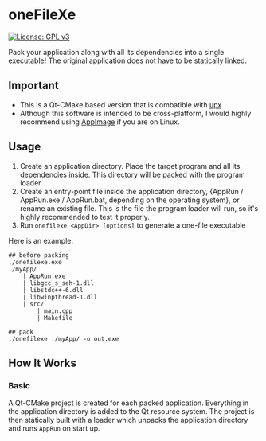 # oneFileXe

[![License: GPL v3](https://img.shields.io/badge/License-GPLv3-blue.svg)](https://www.gnu.org/licenses/gpl-3.0)

Pack your application along with all its dependencies into a single executable!
The original application does not have to be statically linked.

## Important

* This is a Qt-CMake based version that is combatible with [upx](https://upx.github.io/)
* Although this software is intended to be cross-platform, I would highly recommend using
[AppImage](https://appimage.org/) if you are on Linux.

## Usage

1. Create an application directory. Place the target program and all its
dependencies inside. This directory will be packed with the program loader
2. Create an entry-point file inside the application directory,
{AppRun / AppRun.exe / AppRun.bat, depending on the operating system},
or rename an existing file. This is the file the program loader will run,
so it's highly recommended to test it properly.
3. Run `onefilexe <AppDir> [options]` to generate a one-file executable

Here is an example:

```
## before packing
./onefilexe.exe
./myApp/
    | AppRun.exe
    | libgcc_s_seh-1.dll
    | libstdc++-6.dll
    | libwinpthread-1.dll
    | src/
        | main.cpp
        | Makefile
```

```
## pack
./onefilexe ./myApp/ -o out.exe
```

## How It Works

### Basic

A Qt-CMake project is created for each packed application. Everything in the
application directory is added to the Qt resource system. The project is then
statically built with a loader which unpacks the application directory and runs
`AppRun` on start up.
